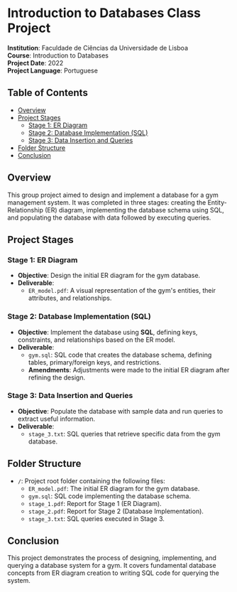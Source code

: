 # Introduction to Databases Class Project

**Institution**: Faculdade de Ciências da Universidade de Lisboa  
**Course**: Introduction to Databases  
**Project Date**: 2022  
**Project Language**: Portuguese  

## Table of Contents

- [Overview](#overview)
- [Project Stages](#project-stages)
  - [Stage 1: ER Diagram](#stage-1-er-diagram)
  - [Stage 2: Database Implementation (SQL)](#stage-2-database-implementation-sql)
  - [Stage 3: Data Insertion and Queries](#stage-3-data-insertion-and-queries)
- [Folder Structure](#folder-structure)
- [Conclusion](#conclusion)

## Overview

This group project aimed to design and implement a database for a gym management system. It was completed in three stages: creating the Entity-Relationship (ER) diagram, implementing the database schema using SQL, and populating the database with data followed by executing queries.

## Project Stages

### Stage 1: ER Diagram

- **Objective**: Design the initial ER diagram for the gym database.
- **Deliverable**: 
  - `ER_model.pdf`: A visual representation of the gym's entities, their attributes, and relationships.

### Stage 2: Database Implementation (SQL)

- **Objective**: Implement the database using **SQL**, defining keys, constraints, and relationships based on the ER model.
- **Deliverable**:
  - `gym.sql`: SQL code that creates the database schema, defining tables, primary/foreign keys, and restrictions.
  - **Amendments**: Adjustments were made to the initial ER diagram after refining the design.

### Stage 3: Data Insertion and Queries

- **Objective**: Populate the database with sample data and run queries to extract useful information.
- **Deliverable**:
  - `stage_3.txt`: SQL queries that retrieve specific data from the gym database.

## Folder Structure

- `/`: Project root folder containing the following files:
  - `ER_model.pdf`: The initial ER diagram for the gym database.
  - `gym.sql`: SQL code implementing the database schema.
  - `stage_1.pdf`: Report for Stage 1 (ER Diagram).
  - `stage_2.pdf`: Report for Stage 2 (Database Implementation).
  - `stage_3.txt`: SQL queries executed in Stage 3.

## Conclusion

This project demonstrates the process of designing, implementing, and querying a database system for a gym. It covers fundamental database concepts from ER diagram creation to writing SQL code for querying the system.
